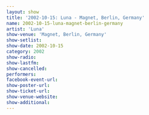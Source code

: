 ```yaml
---
layout: show
title: '2002-10-15: Luna - Magnet, Berlin, Germany'
name: 2002-10-15-luna-magnet-berlin-germany
artist: 'Luna'
show-venue: 'Magnet, Berlin, Germany'
show-setlist: 
show-date: 2002-10-15
category: 2002
show-radio: 
show-lastfm: 
show-cancelled: 
performers: 
facebook-event-url: 
show-poster-url: 
show-ticket-url: 
show-venue-website: 
show-additional: 
---
```


